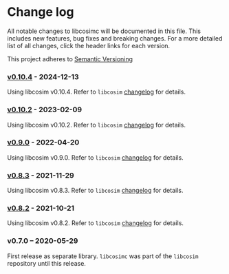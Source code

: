 # Change log
All notable changes to libcosimc will be documented in this file. This includes new features, bug fixes and breaking changes. 
For a more detailed list of all changes, click the header links for each version. 

This project adheres to [Semantic Versioning](https://semver.org/spec/v2.0.0.html)

### [v0.10.4] - 2024-12-13
Using libcosim v0.10.4. Refer to `libcosim` [changelog](https://github.com/open-simulation-platform/libcosim/blob/master/CHANGELOG.md) for details.

### [v0.10.2] - 2023-02-09
Using libcosim v0.10.2. Refer to `libcosim` [changelog](https://github.com/open-simulation-platform/libcosim/blob/master/CHANGELOG.md) for details.

### [v0.9.0] - 2022-04-20
Using libcosim v0.9.0. Refer to `libcosim` [changelog](https://github.com/open-simulation-platform/libcosim/blob/master/CHANGELOG.md) for details.

### [v0.8.3] - 2021-11-29
Using libcosim v0.8.3. Refer to `libcosim` [changelog](https://github.com/open-simulation-platform/libcosim/blob/master/CHANGELOG.md) for details.

### [v0.8.2] - 2021-10-21
Using libcosim v0.8.2. Refer to `libcosim` [changelog](https://github.com/open-simulation-platform/libcosim/blob/master/CHANGELOG.md) for details.

### v0.7.0 – 2020-05-29
First release as separate library. `libcosimc` was part of the `libcosim` repository until this release.


[v0.8.2]: https://github.com/open-simulation-platform/libcosimc/compare/v0.7.0...v0.8.2
[v0.8.3]: https://github.com/open-simulation-platform/libcosimc/compare/v0.8.2...v0.8.3
[v0.9.0]: https://github.com/open-simulation-platform/libcosimc/compare/v0.8.3...v0.9.0
[v0.10.2]: https://github.com/open-simulation-platform/libcosimc/compare/v0.10.1...v0.10.2
[v0.10.4]: https://github.com/open-simulation-platform/libcosimc/compare/v0.10.2...v0.10.4
